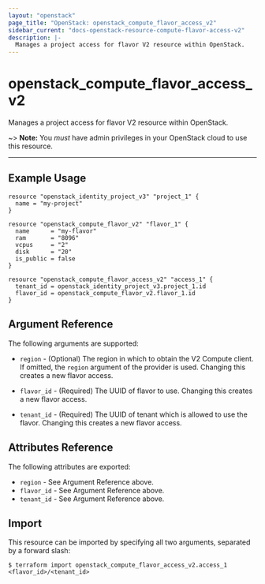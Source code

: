 ```yaml
---
layout: "openstack"
page_title: "OpenStack: openstack_compute_flavor_access_v2"
sidebar_current: "docs-openstack-resource-compute-flavor-access-v2"
description: |-
  Manages a project access for flavor V2 resource within OpenStack.
---
```


# openstack\_compute\_flavor\_access\_v2

Manages a project access for flavor V2 resource within OpenStack.

~> **Note:** You _must_ have admin privileges in your OpenStack cloud to use
this resource.

---

## Example Usage

```hcl
resource "openstack_identity_project_v3" "project_1" {
  name = "my-project"
}

resource "openstack_compute_flavor_v2" "flavor_1" {
  name      = "my-flavor"
  ram       = "8096"
  vcpus     = "2"
  disk      = "20"
  is_public = false
}

resource "openstack_compute_flavor_access_v2" "access_1" {
  tenant_id = openstack_identity_project_v3.project_1.id
  flavor_id = openstack_compute_flavor_v2.flavor_1.id
}
```

## Argument Reference

The following arguments are supported:

* `region` - (Optional) The region in which to obtain the V2 Compute client.
    If omitted, the `region` argument of the provider is used.
    Changing this creates a new flavor access.

* `flavor_id` - (Required) The UUID of flavor to use. Changing this creates a new flavor access.

* `tenant_id` - (Required) The UUID of tenant which is allowed to use the flavor.
    Changing this creates a new flavor access.

## Attributes Reference

The following attributes are exported:

* `region` - See Argument Reference above.
* `flavor_id` - See Argument Reference above.
* `tenant_id` - See Argument Reference above.

## Import

This resource can be imported by specifying all two arguments, separated
by a forward slash:

```
$ terraform import openstack_compute_flavor_access_v2.access_1 <flavor_id>/<tenant_id>
```
